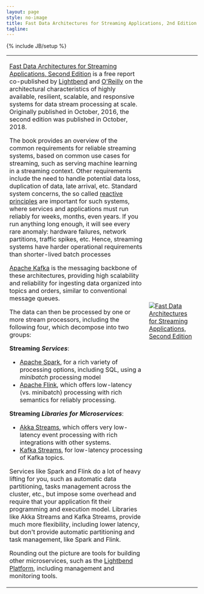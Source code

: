 ```yaml
---
layout: page
style: no-image
title: Fast Data Architectures for Streaming Applications, 2nd Edition
tagline:
---
```

{% include JB/setup %}

<table>
<tr>
<td class="book-descriptions">
<p><a href="https://www.lightbend.com/ebooks/fast-data-architectures-for-streaming-applications-oreilly-2nd-edition" target="book">Fast Data Architectures for Streaming Applications, Second Edition</a> is a free report co-published by <a href="https://lightbend.com" target="lightbend">Lightbend</a> and <a href="https://oreilly.com" target="window">O'Reilly</a> on the architectural characteristics of highly available, resilient, scalable, and responsive systems for data stream processing at scale. Originally published in October, 2016, the second edition was published in October, 2018.</p>

<p>The book provides an overview of the common requirements for reliable streaming systems, based on common use cases for streaming, such as serving machine learning in a streaming context. Other requirements include the need to handle potential data loss, duplication of data, late arrival, etc. Standard system concerns, the so called <a href="https://www.reactivemanifesto.org/" target="rm">reactive principles</a> are important for such systems, where services and applications must run reliably for weeks, months, even years. If you run anything long enough, it will see every rare anomaly: hardware failures, network partitions, traffic spikes, etc. Hence, streaming systems have harder operational requirements than shorter-lived batch processes</p>

<p><a href="https://kafka.apache.org" target="kafka">Apache Kafka</a> is the messaging backbone of these architectures, providing high scalability and reliability for ingesting data organized into topics and orders, similar to conventional message queues.</p>

<p>The data can then be processed by one or more stream processors, including the following four, which decompose into two groups:</p>

<b>Streaming <em>Services</em></b>:

<ul>
  <li><a href="https://spark.apache.org" target="spark">Apache Spark</a>, for a rich variety of processing options, including SQL, using a <em>minibatch</em> processing model</li>
  <li><a href="https://flink.apache.org" target="flink">Apache Flink</a>, which offers low-latency (vs. minibatch) processing with rich semantics for reliably processing.</li>
</ul>

<b>Streaming <em>Libraries for Microservices</em></b>:

<ul>
  <li><a href="https://akka.io" target="akka">Akka Streams</a>, which offers very low-latency event processing with rich integrations with other systems.</li>
  <li><a href="https://docs.confluent.io/3.0.0/streams/" target="ks">Kafka Streams</a>, for low-latency processing of Kafka topics.</li>
</ul>

<p>Services like Spark and Flink do a lot of heavy lifting for you, such as automatic data partitioning, tasks management across the cluster, etc., but impose some overhead and require that your application fit their programming and execution model. Libraries like Akka Streams and Kafka Streams, provide much more flexibility, including lower latency, but don't provide automatic partitioning and task management, like Spark and Flink.</p>

<p>Rounding out the picture are tools for building other microservices, such as the <a href="https://www.lightbend.com/platform" target="lightbend">Lightbend Platform</a>, including management and monitoring tools.</p>

</td>
<td class="book-descriptions">
    <a href="https://www.lightbend.com/ebooks/fast-data-architectures-for-streaming-applications-oreilly-2nd-edition" target="book"><img src="/assets/images/FastDataArch-StreamingApps-2ndEd-256x337.png" alt="Fast Data Architectures for Streaming Applications, Second Edition"/></a>
</td>
</tr>
</table>
